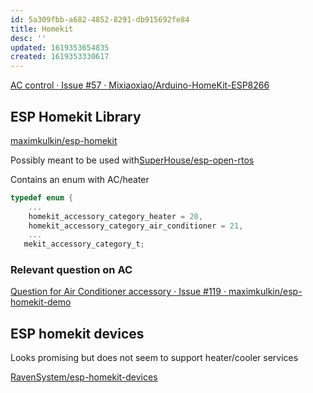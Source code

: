 ```yaml
---
id: 5a309fbb-a682-4852-8291-db915692fe84
title: Homekit
desc: ''
updated: 1619353654835
created: 1619353330617
---
```


[AC control · Issue #57 · Mixiaoxiao/Arduino-HomeKit-ESP8266](https://github.com/Mixiaoxiao/Arduino-HomeKit-ESP8266/issues/57)


## ESP Homekit Library

[maximkulkin/esp-homekit](https://github.com/maximkulkin/esp-homekit)

Possibly meant to be used with[SuperHouse/esp-open-rtos](https://github.com/SuperHouse/esp-open-rtos)

Contains an enum with AC/heater


```c
typedef enum {
	...
    homekit_accessory_category_heater = 20,
    homekit_accessory_category_air_conditioner = 21,
	...
   mekit_accessory_category_t;
```

### Relevant question on AC

[Question for Air Conditioner accessory  · Issue #119 · maximkulkin/esp-homekit-demo](https://github.com/maximkulkin/esp-homekit-demo/issues/119)


## ESP homekit devices

Looks promising but does not seem to support heater/cooler services

[RavenSystem/esp-homekit-devices](https://github.com/RavenSystem/esp-homekit-devices/wiki/Accessory-Types)